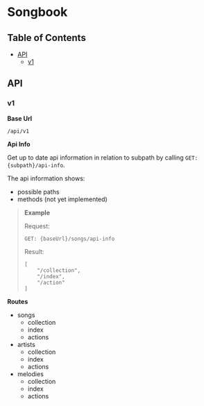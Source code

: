 # Songbook
 
## Table of Contents
- [API](#API)
  - [v1](#v1)

## API

### v1

**Base Url**

`/api/v1`

**Api Info**

Get up to date api information in relation to subpath by calling `GET:{subpath}/api-info`.

The api information shows:
 - possible paths
 - methods (not yet implemented)

>**Example**
>
> Request:
>
> `GET: {baseUrl}/songs/api-info`
>
> Result:
> ```
> [
>     "/collection",
>     "/index",
>     "/action"
> ]
> ```

**Routes**

- songs
  - collection
  - index
  - actions
- artists
  - collection
  - index
  - actions
- melodies
  - collection
  - index
  - actions

